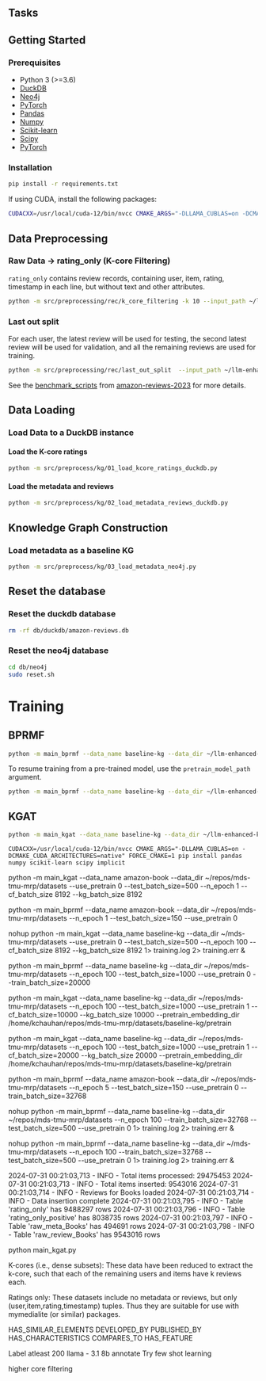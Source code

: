 ## Tasks

## Getting Started

### Prerequisites

- Python 3 (>=3.6)
- [DuckDB](https://duckdb.org/)
- [Neo4j](https://neo4j.com/)
- [PyTorch](https://pytorch.org/)
- [Pandas](https://pandas.pydata.org/)
- [Numpy](https://numpy.org/)
- [Scikit-learn](https://scikit-learn.org/)
- [Scipy](https://www.scipy.org/)
- [PyTorch](https://pytorch.org/)


### Installation

```bash
pip install -r requirements.txt
```
If using CUDA, install the following packages:
```bash
CUDACXX=/usr/local/cuda-12/bin/nvcc CMAKE_ARGS="-DLLAMA_CUBLAS=on -DCMAKE_CUDA_ARCHITECTURES=native" FORCE_CMAKE=1 pip install pandas numpy scikit-learn scipy implicit
```

## Data Preprocessing

### Raw Data -> rating_only (K-core Filtering)

`rating_only` contains review records, containing user, item, rating, timestamp in each line, but without text and other attributes.

```bash
python -m src/preprocessing/rec/k_core_filtering -k 10 --input_path ~/llm-enhanced-kg-rec/data/raw --output_path  ~/llm-enhanced-kg-rec/data
```

### Last out split

For each user, the latest review will be used for testing, the second latest review will be used for validation, and all the remaining reviews are used for training.

```bash
python -m src/preprocessing/rec/last_out_split  --input_path ~/llm-enhanced-kg-rec/data/15core/rating_only --output_path ~/llm-enhanced-kg-rec/data/last_out_split --seq_path ~/llm-enhanced-kg-rec/data/last_out_split
```

See the [benchmark_scripts](https://github.com/hyp1231/AmazonReviews2023/blob/main/benchmark_scripts/README.md) from [amazon-reviews-2023](https://github.com/hyp1231/AmazonReviews2023) for more details.

## Data Loading

### Load Data to a DuckDB instance

#### Load the K-core ratings

```bash
python -m src/preprocess/kg/01_load_kcore_ratings_duckdb.py
```

#### Load the metadata and reviews

```bash
python -m src/preprocess/kg/02_load_metadata_reviews_duckdb.py
```

## Knowledge Graph Construction

### Load metadata as a baseline KG

```bash
python -m src/preprocess/kg/03_load_metadata_neo4j.py
```

## Reset the database

### Reset the duckdb database

```bash
rm -rf db/duckdb/amazon-reviews.db
```

### Reset the neo4j database

```bash
cd db/neo4j
sudo reset.sh 
```

# Training

## BPRMF

```bash
python -m main_bprmf --data_name baseline-kg --data_dir ~/llm-enhanced-kg-rec/data/kg --n_epoch 100 --test_batch_size=1000 --use_pretrain 0 --train_batch_size=20000
```
To resume training from a pre-trained model, use the `pretrain_model_path` argument.
```bash
python -m main_bprmf --data_name baseline-kg --data_dir ~/llm-enhanced-kg-rec/data/kg --n_epoch 100 --test_batch_size=1000 --use_pretrain 2 --train_batch_size=100000 --pretrain_model_path ~/llm-enhanced-kg-rec/src/trained_model/BPRMF/baseline-kg/embed-dim64_lr0.0001_pretrain2/model_epoch30.pth  --pretrain_embedding_dir ~/llm-enhanced-kg-rec/data/kg/baseline-kg/pretrain
```

## KGAT

```bash
python -m main_kgat --data_name baseline-kg --data_dir ~/llm-enhanced-kg-rec/data/kg --n_epoch 100 --test_batch_size=1000 --use_pretrain 0 --cf_batch_size=10000 --kg_batch_size 10000 --pretrain_embedding_dir ~/llm-enhanced-kg-rec/data/kg/baseline-kg/pretrain
```








```
CUDACXX=/usr/local/cuda-12/bin/nvcc CMAKE_ARGS="-DLLAMA_CUBLAS=on -DCMAKE_CUDA_ARCHITECTURES=native" FORCE_CMAKE=1 pip install pandas numpy scikit-learn scipy implicit
```

python -m main_kgat --data_name amazon-book --data_dir ~/repos/mds-tmu-mrp/datasets --use_pretrain 0  --test_batch_size=500   --n_epoch 1 --cf_batch_size 8192 --kg_batch_size 8192 

python -m main_bprmf --data_name amazon-book --data_dir ~/repos/mds-tmu-mrp/datasets --n_epoch 1 --test_batch_size=150 --use_pretrain 0

nohup python -m main_kgat --data_name baseline-kg --data_dir ~/mds-tmu-mrp/datasets --use_pretrain 0  --test_batch_size=500   --n_epoch 100 --cf_batch_size 8192 --kg_batch_size 8192 1> training.log 2> training.err &

python -m main_bprmf --data_name baseline-kg --data_dir ~/repos/mds-tmu-mrp/datasets --n_epoch 100 --test_batch_size=1000 --use_pretrain 0 --train_batch_size=20000


python -m main_kgat --data_name baseline-kg --data_dir ~/repos/mds-tmu-mrp/datasets --n_epoch 100 --test_batch_size=1000 --use_pretrain 1 --cf_batch_size=10000 --kg_batch_size 10000 --pretrain_embedding_dir /home/kchauhan/repos/mds-tmu-mrp/datasets/baseline-kg/pretrain 

python -m main_kgat --data_name baseline-kg --data_dir ~/repos/mds-tmu-mrp/datasets --n_epoch 100 --test_batch_size=1000 --use_pretrain 1 --cf_batch_size=20000 --kg_batch_size 20000 --pretrain_embedding_dir /home/kchauhan/repos/mds-tmu-mrp/datasets/baseline-kg/pretrain

python -m main_bprmf --data_name amazon-book --data_dir ~/repos/mds-tmu-mrp/datasets --n_epoch 5 --test_batch_size=150 --use_pretrain 0 --train_batch_size=32768  


nohup python -m main_bprmf --data_name baseline-kg --data_dir ~/repos/mds-tmu-mrp/datasets --n_epoch 100 --train_batch_size=32768  --test_batch_size=500 --use_pretrain 0 1> training.log 2> training.err &

nohup python -m main_bprmf --data_name baseline-kg --data_dir ~/mds-tmu-mrp/datasets --n_epoch 100 --train_batch_size=32768 --test_batch_size=500 --use_pretrain 0 1> training.log 2> training.err &

2024-07-31 00:21:03,713 - INFO - Total items processed: 29475453
2024-07-31 00:21:03,713 - INFO - Total items inserted: 9543016
2024-07-31 00:21:03,714 - INFO - Reviews for Books loaded
2024-07-31 00:21:03,714 - INFO - Data insertion complete
2024-07-31 00:21:03,795 - INFO - Table 'rating_only' has 9488297 rows
2024-07-31 00:21:03,796 - INFO - Table 'rating_only_positive' has 8038735 rows
2024-07-31 00:21:03,797 - INFO - Table 'raw_meta_Books' has 494691 rows
2024-07-31 00:21:03,798 - INFO - Table 'raw_review_Books' has 9543016 rows 

python main_kgat.py 

K-cores (i.e., dense subsets): These data have been reduced to extract the k-core, such that each of the remaining users and items have k reviews each.

Ratings only: These datasets include no metadata or reviews, but only (user,item,rating,timestamp) tuples. Thus they are suitable for use with mymedialite (or similar) packages.

HAS_SIMILAR_ELEMENTS
DEVELOPED_BY
PUBLISHED_BY
HAS_CHARACTERISTICS
COMPARES_TO
HAS_FEATURE


Label atleast 200
llama - 3.1 8b 
annotate 
Try few shot learning





higher core filtering